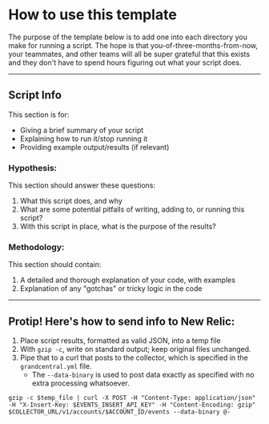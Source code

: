 # How to use this template
The purpose of the template below is to add one into each directory you make for running a script. The hope is that you-of-three-months-from-now, your teammates, and other teams will all be super grateful that this exists and they don't have to spend hours figuring out what your script does.

---

## Script Info
This section is for:
* Giving a brief summary of your script
* Explaining how to run it/stop running it
* Providing example output/results (if relevant)

### Hypothesis:
This section should answer these questions:
1. What this script does, and why
1. What are some potential pitfalls of writing, adding to, or running this script?
1. With this script in place, what is the purpose of the results?

### Methodology:
This section should contain:
1. A detailed and thorough explanation of your code, with examples
1. Explanation of any "gotchas" or tricky logic in the code

---

## Protip! Here's how to send info to New Relic:
1. Place script results, formatted as valid JSON, into a temp file
1. With `gzip -c`, write on standard output; keep original files unchanged.
1. Pipe that to a curl that posts to the collector, which is specified in the `grandcentral.yml` file.
    * The `--data-binary` is used to post data exactly as specified with no extra processing whatsoever.

```
gzip -c $temp_file | curl -X POST -H "Content-Type: application/json" -H "X-Insert-Key: $EVENTS_INSERT_API_KEY" -H "Content-Encoding: gzip" $COLLECTOR_URL/v1/accounts/$ACCOUNT_ID/events --data-binary @-
```
